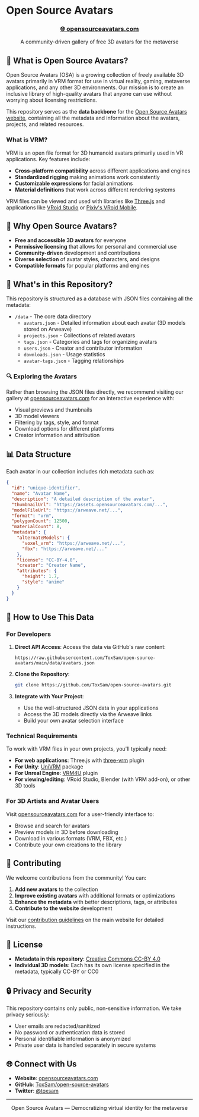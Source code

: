 # Open Source Avatars

<div align="center">
  <h3><a href="https://www.opensourceavatars.com">🌐 opensourceavatars.com</a></h3>
  <p>A community-driven gallery of free 3D avatars for the metaverse</p>
</div>

## 🌟 What is Open Source Avatars?

Open Source Avatars (OSA) is a growing collection of freely available 3D avatars primarily in VRM format for use in virtual reality, gaming, metaverse applications, and any other 3D environments. Our mission is to create an inclusive library of high-quality avatars that anyone can use without worrying about licensing restrictions.

This repository serves as the **data backbone** for the [Open Source Avatars website](https://www.opensourceavatars.com), containing all the metadata and information about the avatars, projects, and related resources.

### What is VRM?

VRM is an open file format for 3D humanoid avatars primarily used in VR applications. Key features include:

- **Cross-platform compatibility** across different applications and engines
- **Standardized rigging** making animations work consistently
- **Customizable expressions** for facial animations
- **Material definitions** that work across different rendering systems

VRM files can be viewed and used with libraries like [Three.js](https://threejs.org/) and applications like [VRoid Studio](https://vroid.com/en/studio) or [Pixiv's VRoid Mobile](https://vroid.com/en/mobile).

## 🚀 Why Open Source Avatars?

- **Free and accessible 3D avatars** for everyone
- **Permissive licensing** that allows for personal and commercial use
- **Community-driven** development and contributions
- **Diverse selection** of avatar styles, characters, and designs
- **Compatible formats** for popular platforms and engines

## 📂 What's in this Repository?

This repository is structured as a database with JSON files containing all the metadata:

- `/data` - The core data directory
  - `avatars.json` - Detailed information about each avatar (3D models stored on Arweave)
  - `projects.json` - Collections of related avatars
  - `tags.json` - Categories and tags for organizing avatars
  - `users.json` - Creator and contributor information
  - `downloads.json` - Usage statistics
  - `avatar-tags.json` - Tagging relationships

### 🔍 Exploring the Avatars

Rather than browsing the JSON files directly, we recommend visiting our gallery at [opensourceavatars.com](https://www.opensourceavatars.com) for an interactive experience with:

- Visual previews and thumbnails
- 3D model viewers
- Filtering by tags, style, and format
- Download options for different platforms
- Creator information and attribution

## 📊 Data Structure

Each avatar in our collection includes rich metadata such as:

```json
{
  "id": "unique-identifier",
  "name": "Avatar Name",
  "description": "A detailed description of the avatar",
  "thumbnailUrl": "https://assets.opensourceavatars.com/...",
  "modelFileUrl": "https://arweave.net/...",
  "format": "vrm",
  "polygonCount": 12500,
  "materialCount": 8,
  "metadata": {
    "alternateModels": {
      "voxel_vrm": "https://arweave.net/...",
      "fbx": "https://arweave.net/..."
    },
    "license": "CC-BY-4.0",
    "creator": "Creator Name",
    "attributes": {
      "height": 1.7,
      "style": "anime"
    }
  }
}
```

## 🔧 How to Use This Data

### For Developers

1. **Direct API Access**: Access the data via GitHub's raw content:
   ```
   https://raw.githubusercontent.com/ToxSam/open-source-avatars/main/data/avatars.json
   ```

2. **Clone the Repository**:
   ```bash
   git clone https://github.com/ToxSam/open-source-avatars.git
   ```

3. **Integrate with Your Project**:
   - Use the well-structured JSON data in your applications
   - Access the 3D models directly via the Arweave links
   - Build your own avatar selection interface

### Technical Requirements

To work with VRM files in your own projects, you'll typically need:

- **For web applications**: Three.js with [three-vrm](https://github.com/pixiv/three-vrm) plugin
- **For Unity**: [UniVRM](https://github.com/vrm-c/UniVRM) package
- **For Unreal Engine**: [VRM4U](https://github.com/ruyo/VRM4U) plugin
- **For viewing/editing**: VRoid Studio, Blender (with VRM add-on), or other 3D tools

### For 3D Artists and Avatar Users

Visit [opensourceavatars.com](https://www.opensourceavatars.com) for a user-friendly interface to:

- Browse and search for avatars
- Preview models in 3D before downloading
- Download in various formats (VRM, FBX, etc.)
- Contribute your own creations to the library

## 🤝 Contributing

We welcome contributions from the community! You can:

1. **Add new avatars** to the collection
2. **Improve existing avatars** with additional formats or optimizations
3. **Enhance the metadata** with better descriptions, tags, or attributes
4. **Contribute to the website** development

Visit our [contribution guidelines](https://www.opensourceavatars.com/contribute) on the main website for detailed instructions.

## 📜 License

- **Metadata in this repository**: [Creative Commons CC-BY 4.0](https://creativecommons.org/licenses/by/4.0/)
- **Individual 3D models**: Each has its own license specified in the metadata, typically CC-BY or CC0

## 🔒 Privacy and Security

This repository contains only public, non-sensitive information. We take privacy seriously:

- User emails are redacted/sanitized
- No password or authentication data is stored
- Personal identifiable information is anonymized
- Private user data is handled separately in secure systems

## 🌐 Connect with Us

- **Website**: [opensourceavatars.com](https://www.opensourceavatars.com)
- **GitHub**: [ToxSam/open-source-avatars](https://github.com/ToxSam/open-source-avatars)
- **Twitter**: [@toxsam](https://twitter.com/toxsam)

---

<div align="center">
  <p>Open Source Avatars — Democratizing virtual identity for the metaverse</p>
</div> 
